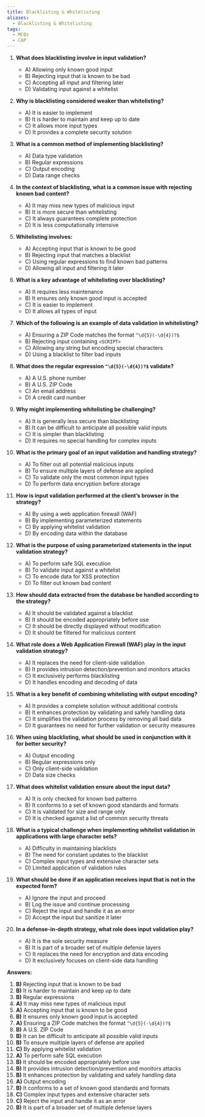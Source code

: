 ```yaml
---
title: Blacklisting & Whitelisting
aliases:
  - Blacklisting & Whitelisting
tags:
  - MCQs
  - CAP
---
```

1. **What does blacklisting involve in input validation?**
    - A) Allowing only known good input
    - B) Rejecting input that is known to be bad
    - C) Accepting all input and filtering later
    - D) Validating input against a whitelist

2. **Why is blacklisting considered weaker than whitelisting?**
    - A) It is easier to implement
    - B) It is harder to maintain and keep up to date
    - C) It allows more input types
    - D) It provides a complete security solution

3. **What is a common method of implementing blacklisting?**    
    - A) Data type validation
    - B) Regular expressions
    - C) Output encoding
    - D) Data range checks

4. **In the context of blacklisting, what is a common issue with rejecting known bad content?**
    - A) It may miss new types of malicious input
    - B) It is more secure than whitelisting
    - C) It always guarantees complete protection
    - D) It is less computationally intensive

5. **Whitelisting involves:**    
    - A) Accepting input that is known to be good
    - B) Rejecting input that matches a blacklist
    - C) Using regular expressions to find known bad patterns
    - D) Allowing all input and filtering it later

6. **What is a key advantage of whitelisting over blacklisting?**
    - A) It requires less maintenance
    - B) It ensures only known good input is accepted
    - C) It is easier to implement
    - D) It allows all types of input

7. **Which of the following is an example of data validation in whitelisting?**
    - A) Ensuring a ZIP Code matches the format `^\d{5}(-\d{4})?$`
    - B) Rejecting input containing `<SCRIPT>`
    - C) Allowing any string but encoding special characters
    - D) Using a blacklist to filter bad inputs

8. **What does the regular expression `^\d{5}(-\d{4})?$` validate?**
    - A) A U.S. phone number
    - B) A U.S. ZIP Code
    - C) An email address
    - D) A credit card number

9. **Why might implementing whitelisting be challenging?**
    - A) It is generally less secure than blacklisting
    - B) It can be difficult to anticipate all possible valid inputs
    - C) It is simpler than blacklisting
    - D) It requires no special handling for complex inputs

10. **What is the primary goal of an input validation and handling strategy?**
    - A) To filter out all potential malicious inputs
    - B) To ensure multiple layers of defense are applied
    - C) To validate only the most common input types
    - D) To perform data encryption before storage

11. **How is input validation performed at the client’s browser in the strategy?**
    - A) By using a web application firewall (WAF)
    - B) By implementing parameterized statements
    - C) By applying whitelist validation
    - D) By encoding data within the database

12. **What is the purpose of using parameterized statements in the input validation strategy?**
    - A) To perform safe SQL execution
    - B) To validate input against a whitelist
    - C) To encode data for XSS protection
    - D) To filter out known bad content

13. **How should data extracted from the database be handled according to the strategy?**
    - A) It should be validated against a blacklist
    - B) It should be encoded appropriately before use
    - C) It should be directly displayed without modification
    - D) It should be filtered for malicious content

14. **What role does a Web Application Firewall (WAF) play in the input validation strategy?**
    - A) It replaces the need for client-side validation
    - B) It provides intrusion detection/prevention and monitors attacks
    - C) It exclusively performs blacklisting
    - D) It handles encoding and decoding of data

15. **What is a key benefit of combining whitelisting with output encoding?**
    - A) It provides a complete solution without additional controls
    - B) It enhances protection by validating and safely handling data
    - C) It simplifies the validation process by removing all bad data
    - D) It guarantees no need for further validation or security measures

16. **When using blacklisting, what should be used in conjunction with it for better security?**    
    - A) Output encoding
    - B) Regular expressions only
    - C) Only client-side validation
    - D) Data size checks

17. **What does whitelist validation ensure about the input data?**
    - A) It is only checked for known bad patterns
    - B) It conforms to a set of known good standards and formats
    - C) It is validated for size and range only
    - D) It is checked against a list of common security threats

18. **What is a typical challenge when implementing whitelist validation in applications with large character sets?**
    - A) Difficulty in maintaining blacklists
    - B) The need for constant updates to the blacklist
    - C) Complex input types and extensive character sets
    - D) Limited application of validation rules

19. **What should be done if an application receives input that is not in the expected form?**    
    - A) Ignore the input and proceed
    - B) Log the issue and continue processing
    - C) Reject the input and handle it as an error
    - D) Accept the input but sanitize it later

20. **In a defense-in-depth strategy, what role does input validation play?**    
    - A) It is the sole security measure
    - B) It is part of a broader set of multiple defense layers
    - C) It replaces the need for encryption and data encoding
    - D) It exclusively focuses on client-side data handling


**Answers:**
1. **B)** Rejecting input that is known to be bad
2. **B)** It is harder to maintain and keep up to date
3. **B)** Regular expressions
4. **A)** It may miss new types of malicious input
5. **A)** Accepting input that is known to be good
6. **B)** It ensures only known good input is accepted
7. **A)** Ensuring a ZIP Code matches the format `^\d{5}(-\d{4})?$`
8. **B)** A U.S. ZIP Code
9. **B)** It can be difficult to anticipate all possible valid inputs
10. **B)** To ensure multiple layers of defense are applied
11. **C)** By applying whitelist validation
12. **A)** To perform safe SQL execution
13. **B)** It should be encoded appropriately before use
14. **B)** It provides intrusion detection/prevention and monitors attacks
15. **B)** It enhances protection by validating and safely handling data
16. **A)** Output encoding
17. **B)** It conforms to a set of known good standards and formats
18. **C)** Complex input types and extensive character sets
19. **C)** Reject the input and handle it as an error
20. **B)** It is part of a broader set of multiple defense layers